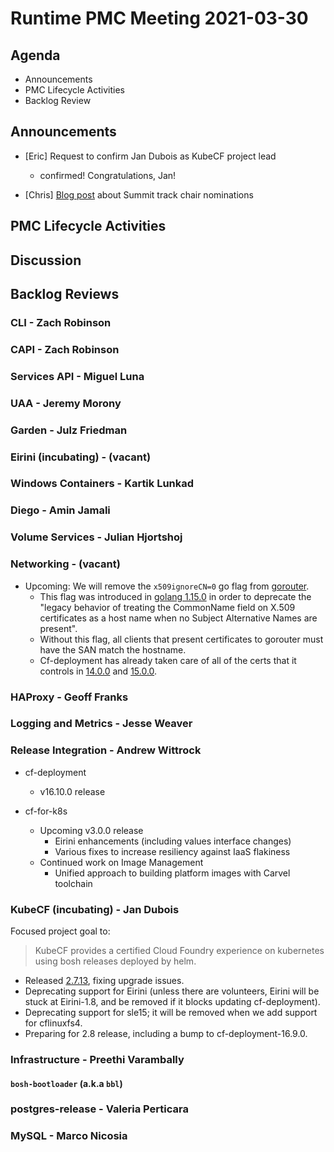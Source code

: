# Runtime PMC Meeting 2021-03-30

## Agenda

* Announcements
* PMC Lifecycle Activities
* Backlog Review


## Announcements

- [Eric] Request to confirm Jan Dubois as KubeCF project lead
  - confirmed! Congratulations, Jan!

- [Chris] [Blog post](https://www.cloudfoundry.org/blog/seeking-program-chair-nominations-for-cloud-foundry-summit-2021/) about Summit track chair nominations

## PMC Lifecycle Activities


## Discussion



## Backlog Reviews

### CLI - Zach Robinson


### CAPI - Zach Robinson


### Services API - Miguel Luna


### UAA - Jeremy Morony


### Garden - Julz Friedman


### Eirini (incubating) - (vacant)


### Windows Containers - Kartik Lunkad


### Diego - Amin Jamali


### Volume Services - Julian Hjortshoj


### Networking - (vacant)
- Upcoming: We will remove the `x509ignoreCN=0` go flag from [gorouter](https://github.com/cloudfoundry/routing-release/blob/2c59f53f2a5eb7ad6b798ff2f5d6452fbc1c5178/jobs/gorouter/templates/bpm.yml.erb#L11).
  - This flag was introduced in [golang 1.15.0](https://golang.org/doc/go1.15#commonname) in order to deprecate the "legacy behavior of treating the CommonName field on X.509 certificates as a host name when no Subject Alternative Names are present".
  - Without this flag, all clients that present certificates to gorouter must have the SAN match the hostname.
  - Cf-deployment has already taken care of all of the certs that it controls in [14.0.0](https://github.com/cloudfoundry/cf-deployment/releases/tag/v14.0.0) and [15.0.0](https://github.com/cloudfoundry/cf-deployment/releases/tag/v15.0.0).

### HAProxy - Geoff Franks


### Logging and Metrics - Jesse Weaver


### Release Integration - Andrew Wittrock
- cf-deployment
  - v16.10.0 release

- cf-for-k8s
  - Upcoming v3.0.0 release
    - Eirini enhancements (including values interface changes)
    - Various fixes to increase resiliency against IaaS flakiness
  - Continued work on Image Management
      - Unified approach to building platform images with Carvel toolchain


### KubeCF (incubating) - Jan Dubois

Focused project goal to:

>KubeCF provides a certified Cloud Foundry experience on kubernetes using bosh releases deployed by helm.

- Released [2.7.13](https://github.com/cloudfoundry-incubator/kubecf/releases/tag/v2.7.13), fixing upgrade issues.
- Deprecating support for Eirini (unless there are volunteers, Eirini will be stuck at Eirini-1.8, and be removed if it blocks updating cf-deployment).
- Deprecating support for sle15; it will be removed when we add support for cflinuxfs4.
- Preparing for 2.8 release, including a bump to cf-deployment-16.9.0.

### Infrastructure - Preethi Varambally

#### `bosh-bootloader` (a.k.a `bbl`)


### postgres-release - Valeria Perticara


### MySQL - Marco Nicosia
